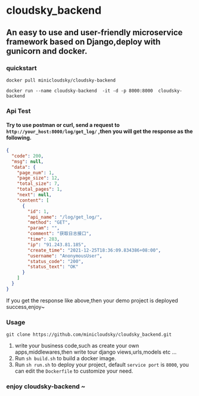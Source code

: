 # cloudsky_backend
## An easy to use and user-friendly microservice framework based on Django,deploy with gunicorn and docker.
### quickstart
```shell
docker pull minicloudsky/cloudsky-backend
```
```shell
docker run --name cloudsky-backend  -it -d -p 8000:8000  cloudsky-backend
```

### Api Test
#### Try to use postman or curl, send a request to  `http://your_host:8000/log/get_log/` ,then you will get the response as the following.
```json
{
  "code": 200,
  "msg": null,
  "data": {
    "page_num": 1,
    "page_size": 12,
    "total_size": 7,
    "total_pages": 1,
    "next": null,
    "content": [
      {
        "id": 1,
        "api_name": "/log/get_log/",
        "method": "GET",
        "param": "",
        "comment": "获取日志接口",
        "time": 283,
        "ip": "91.243.81.185",
        "create_time": "2021-12-25T18:36:09.834386+08:00",
        "username": "AnonymousUser",
        "status_code": "200",
        "status_text": "OK"
      }
    ]
  }
}
```
If you get the response like above,then your demo project is deployed success,enjoy~

### Usage
`git clone https://github.com/minicloudsky/cloudsky_backend.git`
1. write your business code,such as create your own apps,middlewares,then write tour django views,urls,models etc ...
2. Run `sh build.sh` to build a docker image.
3. Run `sh run.sh` to deploy your project, default `service port` is `8000`, you can edit the `Dockerfile` to customize your need.
### enjoy cloudsky-backend ~



